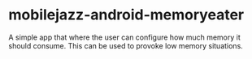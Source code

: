 mobilejazz-android-memoryeater
==============================

A simple app that where the user can configure how much memory it should consume. This can be used to provoke low memory situations.